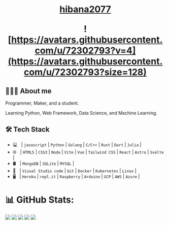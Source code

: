 
<h1 align="center">
  <a href="https://hibana2077.com">hibana2077</a>

  <br />

  ![https://avatars.githubusercontent.com/u/72302793?v=4](https://avatars.githubusercontent.com/u/72302793?size=128)
</h1>

## 👨🏻‍💻 About me

Programmer, Maker, and a student.

Learning Python, Web Framework, Data Science, and Machine Learning.

## 🛠 Tech Stack

- 💻 &nbsp; | `javascript` | `Python` | `Golang` | `C/C++` | `Rust` | `Dart` | `Julia` |
- 🌐 &nbsp; | `HTML5` | `CSS3` | `Node` | `Vite` | `Vue` | `Tailwind CSS` | `React` | `Astro` | `Svelte` |
- 🛢 &nbsp; | `MongoDB` | `SQLite` | `MYSQL` |
- 🔧 &nbsp; | `Visual Studio code` | `Git` | `Docker` | `Kubernetes` | `Linux` |
- 🖥 &nbsp; | `Heroku` | `repl.it` | `Raspberry` | `Arduino` | `GCP` | `AWS` | `Azure` |

# 📊 GitHub Stats:
![](https://github-profile-summary-cards.vercel.app/api/cards/repos-per-language?username=hibana2077&theme=github)
![](https://github-profile-summary-cards.vercel.app/api/cards/most-commit-language?username=hibana2077&theme=github)
![](https://github-profile-summary-cards.vercel.app/api/cards/stats?username=hibana2077&theme=github)
![](https://github-profile-summary-cards.vercel.app/api/cards/productive-time?username=hibana2077&theme=github)
![](https://github-profile-summary-cards.vercel.app/api/cards/profile-details?username=hibana2077&theme=github)
